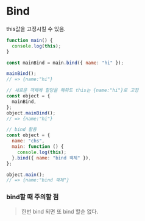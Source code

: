 # Bind

this값을 고정시킬 수 있음.

```js
function main() {
  console.log(this);
}

const mainBind = main.bind({ name: "hi" });

mainBind();
// => {name:"hi"}

// 새로운 객체에 할당을 해줘도 this는 {name:"hi"}로 고정
const object = {
  mainBind,
};
object.mainBind();
// => {name:"hi"}
```

```js
// bind 활용
const object = {
  name: "chs",
  main: function () {
    console.log(this);
  }.bind({ name: "bind 객체" }),
};

object.main();
// => {name:"bind 객체"}
```

### bind할 때 주의할 점

> 한번 bind 되면 또 bind 할순 없다.
